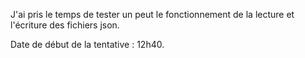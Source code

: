 ﻿J'ai pris le temps de tester un peut le fonctionnement de la lecture et l'écriture des fichiers json.

Date de début de la tentative : 12h40.